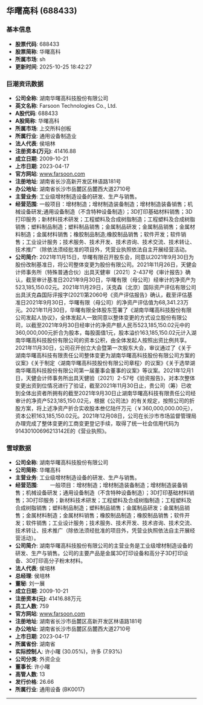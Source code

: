 ## 华曙高科 (688433)

### 基本信息

- **股票代码**: 688433
- **股票简称**: 华曙高科
- **所属市场**: sh
- **更新时间**: 2025-10-25 18:42:27

### 巨潮资讯数据

- **公司全称**: 湖南华曙高科技股份有限公司
- **英文名称**: Farsoon Technologies Co., Ltd.
- **A股代码**: 688433
- **A股简称**: 华曙高科
- **所属市场**: 上交所科创板
- **所属行业**: 通用设备制造业
- **法人代表**: 侯培林
- **注册资本(万元)**: 41416.88
- **成立日期**: 2009-10-21
- **上市日期**: 2023-04-17
- **官方网站**: www.farsoon.com
- **注册地址**: 湖南省长沙高新开发区林语路181号
- **办公地址**: 湖南省长沙市岳麓区岳麓西大道2710号
- **主营业务**: 工业级增材制造设备的研发、生产与销售。
- **经营范围**: 一般项目：增材制造；增材制造装备制造；增材制造装备销售；机械设备研发;通用设备制造（不含特种设备制造）；3D打印基础材料销售；3D打印服务；新材料技术研发；工程塑料及合成树脂制造；工程塑料及合成树脂销售；塑料制品制造；塑料制品销售；金属制品研发；金属制品销售；金属材料制造；金属材料销售；橡胶制品制造;橡胶制品销售；软件开发；软件销售；工业设计服务；技术服务、技术开发、技术咨询、技术交流、技术转让、技术推广（除依法须经批准的项目外，凭营业执照依法自主开展经营活动。
- **公司简介**: 2021年11月15日，华曙有限召开股东会，同意以2021年9月30日为股份改制基准日，将公司整体变更为股份有限公司。2021年11月26日，天健会计师事务所（特殊普通合伙）出具天健审〔2021〕2-437号《审计报告》确认，截至审计基准日2021年9月30日，华曙有限（母公司）经审计的净资产为523,185,150.02元。2021年11月29日，沃克森（北京）国际资产评估有限公司出具沃克森国际评报字(2021)第2060号《资产评估报告》确认，截至评估基准日2021年9月30日，华曙有限（母公司）的净资产评估值为68,341.23万元。2021年11月30日，华曙有限全体股东签署了《湖南华曙高科技股份有限公司发起人协议》，全体发起人一致同意以整体变更的方式设立股份有限公司，以截至2021年9月30日经审计的净资产额人民币523,185,150.02元中的360,000,000元折合为股本，每股面值1元，股本溢价163,185,150.02元计入湖南华曙高科技股份有限公司的资本公积，由全体发起人按照出资比例共享。2021年11月30日，公司召开创立大会暨第一次股东大会，审议通过了《关于湖南华曙高科技有限责任公司整体变更为湖南华曙高科技股份有限公司方案的议案》《关于制定〈湖南华曙高科技股份有限公司章程〉的议案》《关于选举湖南华曙高科技股份有限公司第一届董事会董事的议案》等议案。2021年12月1日，天健会计师事务所出具天健验〔2021〕2-57号《验资报告》，对本次整体变更出资到位情况进行了验证，截至2021年11月30日止，贵公司（筹）已收到全体出资者所拥有的截至2021年9月30日止湖南华曙高科技有限责任公司经审计的净资产523,185,150.02元，根据《公司法》的有关规定，按照公司的折股方案，将上述净资产折合实收股本叁亿陆仟万元（￥360,000,000.00元），资本公积163,185,150.02元。2021年12月08日，公司在长沙市市场监督管理局办理完成了整体变更的工商变更登记手续，取得了统一社会信用代码为91430100696213142E的《营业执照》。

### 雪球数据

- **公司全称**: 湖南华曙高科技股份有限公司
- **公司简称**: 华曙高科
- **主营业务**: 工业级增材制造设备的研发、生产与销售。
- **经营范围**: 　　一般项目：增材制造；增材制造装备制造；增材制造装备销售；机械设备研发；通用设备制造（不含特种设备制造）；3D打印基础材料销售；3D打印服务；新材料技术研发；工程塑料及合成树脂制造；工程塑料及合成树脂销售；塑料制品制造；塑料制品销售；金属制品研发；金属制品销售；金属材料制造；金属材料销售；橡胶制品制造；橡胶制品销售；软件开发；软件销售；工业设计服务；技术服务、技术开发、技术咨询、技术交流、技术转让、技术推广（除依法须经批准的项目外，凭营业执照依法自主开展经营活动）。
- **公司简介**: 湖南华曙高科技股份有限公司的主营业务是工业级增材制造设备的研发、生产与销售。公司的主要产品是金属3D打印设备和高分子3D打印设备、3D打印高分子粉末材料。
- **法人代表**: 侯培林
- **总经理**: 侯培林
- **董秘**: 刘一展
- **成立日期**: 2009-10-21
- **注册资本(元)**: 41416.88万元
- **员工人数**: 759
- **官方网站**: www.farsoon.com
- **注册地址**: 湖南省长沙市岳麓区高新开发区林语路181号
- **办公地址**: 湖南省长沙市岳麓区岳麓西大道2710号
- **上市日期**: 2023-04-17
- **所属省份**: 湖南省
- **实际控制人**: 许小曙 (30.05%)，许多 (7.93%)
- **公司分类**: 外资企业
- **董事长**: 许小曙
- **高管人数**: 13
- **发行价格**: 26.66
- **所属行业**: 通用设备 (BK0017)

---